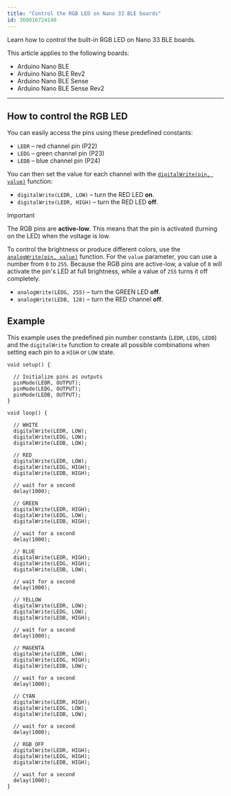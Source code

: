```yaml
---
title: "Control the RGB LED on Nano 33 BLE boards"
id: 360016724140
---
```


Learn how to control the built-in RGB LED on Nano 33 BLE boards.

This article applies to the following boards:

* Arduino Nano BLE
* Arduino Nano BLE Rev2
* Arduino Nano BLE Sense
* Arduino Nano BLE Sense Rev2

---

## How to control the RGB LED

You can easily access the pins using these predefined constants:

* `LEDR` – red channel pin (P22)
* `LEDG` – green channel pin (P23)
* `LEDB` – blue channel pin (P24)

You can then set the value for each channel with the [`digitalWrite(pin, value)`](https://www.arduino.cc/reference/en/language/functions/digital-io/digitalwrite/) function:

* `digitalWrite(LEDR, LOW)` – turn the RED LED **on**.
* `digitalWrite(LEDR, HIGH)` – turn the RED LED **off**.

> [!IMPORTANT]
> The RGB pins are **active-low**. This means that the pin is activated (turning on the LED) when the voltage is low.

To control the brightness or produce different colors, use the [`analogWrite(pin, value)`](https://docs.arduino.cc/language-reference/en/functions/analog-io/analogWrite/) function. For the `value` parameter, you can use a number from `0` to `255`. Because the RGB pins are active-low, a value of `0` will activate the pin's LED at full brightness, while a value of `255` turns it off completely.

* `analogWrite(LEDG, 255)` – turn the GREEN LED **off**.
* `analogWrite(LEDB, 128)` – turn the RED channel **off**.

## Example

This example uses the predefined pin number constants (`LEDR`, `LEDG`, `LEDB`) and the `digitalWrite` function to create all possible combinations when setting each pin to a `HIGH` or `LOW` state.

```arduino
void setup() {

  // Initialize pins as outputs
  pinMode(LEDR, OUTPUT);
  pinMode(LEDG, OUTPUT);
  pinMode(LEDB, OUTPUT);
}

void loop() {

  // WHITE
  digitalWrite(LEDR, LOW);
  digitalWrite(LEDG, LOW);
  digitalWrite(LEDB, LOW);

  // RED
  digitalWrite(LEDR, LOW);
  digitalWrite(LEDG, HIGH);
  digitalWrite(LEDB, HIGH);

  // wait for a second
  delay(1000);

  // GREEN
  digitalWrite(LEDR, HIGH);
  digitalWrite(LEDG, LOW);
  digitalWrite(LEDB, HIGH);

  // wait for a second
  delay(1000);

  // BLUE
  digitalWrite(LEDR, HIGH);
  digitalWrite(LEDG, HIGH);
  digitalWrite(LEDB, LOW);

  // wait for a second
  delay(1000);

  // YELLOW
  digitalWrite(LEDR, LOW);
  digitalWrite(LEDG, LOW);
  digitalWrite(LEDB, HIGH);

  // wait for a second
  delay(1000);

  // MAGENTA
  digitalWrite(LEDR, LOW);
  digitalWrite(LEDG, HIGH);
  digitalWrite(LEDB, LOW);

  // wait for a second
  delay(1000);

  // CYAN
  digitalWrite(LEDR, HIGH);
  digitalWrite(LEDG, LOW);
  digitalWrite(LEDB, LOW);

  // wait for a second
  delay(1000);

  // RGB OFF
  digitalWrite(LEDR, HIGH);
  digitalWrite(LEDG, HIGH);
  digitalWrite(LEDB, HIGH);

  // wait for a second
  delay(1000);
}
```
